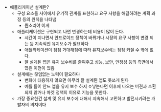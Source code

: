 - 애플리케이션 설계란?
	- 구성 요소들 사이에서 유기적 관계를 표현하고 요구 사항을 해결하려는 계획 과정 등의 원칙을 나타냄
		- 뭔소리야 이게
	- 애플리케이션은 구현되고 나면 변경하는데 비용이 많이 든다.
		- 시간이 지나면서 안드로이드 정책이 바뀌거나 시장의 요구 사항이 변경 되는 등 지속적인 유지보수가 필요하다
		- 애플리케이션이 점점 거대해짐에 따라 유지보수비는 점점 커질 수 밖에 없다.
		- 잘 설계된 앱은 유지 보수비를 줄여주고 성능, 보안, 안정성 등의 측면에서 많은 이점이 있음
	- 설계에는 끊임없는 노력이 필요하다
		- 변화에 대응하지 않으면 아무리 잘 설계된 앱도 못쓰게 된다
		- 예를 들어 안드 앱을 유지 보수 하지 ㅇ낳는다면 이후에 나오는 버젼과 호환되지 않거나 마켓 정책의 이유로 기능을 못한다.
	- 가장 중요한건 설계 및 유지 보수에 대해서 지속해서 고민하고 발전시키려는 개발자의 의지이다
